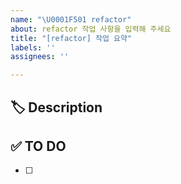 ```yaml
---
name: "\U0001F501 refactor"
about: refactor 작업 사항을 입력해 주세요
title: "[refactor] 작업 요약"
labels: ''
assignees: ''

---
```


## 🏷 Description
<!-- 리팩토링 할 부분을 작성해 주세요. -->


## ✅ TO DO
<!-- 해야 할 일을 적어주세요. -->
- [ ] 


<!-- ## 💭 ETC -->
<!-- 기타 내용이 있을 경우 ETC 주석 해제 후 작성해 주세요 -->
